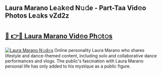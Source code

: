 ## Laura Marano Le𝚊k𝚎d N𝚞𝚍e - Part-Taa Vid𝚎o Photos Le𝚊ks vZd2z

# <h2><a href="http://fbf4djb.evod.top/?m=Laura+Marano">🔗 👉🔴 Laura Marano Vid𝚎o Ph𝚘t𝚘s</a></h2>

[![Laura Marano N𝚞d𝚎s](https://i.imgur.com/8V9OHl7.gif)](http://fbf4djb.evod.top/?m=Laura+Marano)
Online personality Laura Marano who shares lifestyle and dance-themed content, including solo and collaborative dance performances and vlogs. The public's fascination with Laura Marano personal life has only added to his mystique as a public figure. 
